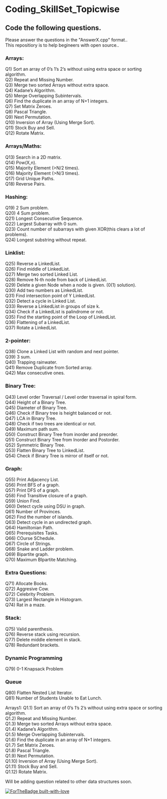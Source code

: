 # Coding_SkillSet_Topicwise

## Code the following questions.
Please answer the questions in the "AnswerX.cpp" format..</br>
This repositiory is to help begineers with open source.. </br>

### Arrays:

Q1) Sort an array of 0’s 1’s 2’s without using extra space or sorting algorithm.</br>
Q2) Repeat and Missing Number.</br>
Q3) Merge two sorted Arrays without extra space.</br>
Q4) Kadane’s Algorithm.</br>
Q5) Merge Overlapping Subintervals.</br>
Q6) Find the duplicate in an array of N+1 integers.</br>
Q7) Set Matrix Zeroes.</br>
Q8) Pascal Triangle.</br>
Q9) Next Permutation.</br>
Q10) Inversion of Array (Using Merge Sort).</br>
Q11) Stock Buy and Sell.</br>
Q12) Rotate Matrix.</br>
### Arrays/Maths:

Q13) Search in a 2D matrix.</br>
Q14) Pow(X,n).</br>
Q15) Majority Element (>N/2 times).</br>
Q16) Majority Element (>N/3 times).</br>
Q17) Grid Unique Paths.</br>
Q18) Reverse Pairs.</br>
### Hashing:

Q19) 2 Sum problem.</br>
Q20) 4 Sum problem.</br>
Q21) Longest Consecutive Sequence.</br> 
Q22) Largest Subarray with 0 sum.</br> 
Q23) Count number of subarrays with given XOR(this clears a lot of problems).</br>
Q24) Longest substring without repeat.</br> 
### Linklist:

Q25) Reverse a LinkedList.</br>
Q26) Find middle of LinkedList.</br>
Q27) Merge two sorted Linked List.</br>
Q28) Remove N-th node from back of LinkedList.</br>
Q29) Delete a given Node when a node is given. (0(1) solution).</br>
Q30) Add two numbers as LinkedList.</br>
Q31) Find intersection point of Y LinkedList.</br>
Q32) Detect a cycle in Linked List.</br>
Q33) Reverse a LinkedList in groups of size k.</br>
Q34) Check if a LinkedList is palindrome or not.</br>
Q35) Find the starting point of the Loop of LinkedList.</br>
Q36) Flattening of a LinkedList.</br>
Q37) Rotate a LinkedList.</br>
### 2-pointer:

Q38) Clone a Linked List with random and next pointer.</br>
Q39) 3 sum.</br>
Q40) Trapping rainwater.</br> 
Q41) Remove Duplicate from Sorted array.</br>
Q42) Max consecutive ones.</br>
### Binary Tree:

Q43) Level order Traversal / Level order traversal in spiral form.</br>
Q44) Height of a Binary Tree.</br>
Q45) Diameter of Binary Tree.</br>
Q46) Check if Binary tree is height balanced or not.</br>
Q47) LCA in Binary Tree.</br>
Q48) Check if two trees are identical or not.</br>
Q49) Maximum path sum.</br>
Q50) Construct Binary Tree from inorder and preorder.</br>
Q51) Construct Binary Tree from Inorder and Postorder.</br>
Q52) Symmetric Binary Tree.</br>
Q53) Flatten Binary Tree to LinkedList.</br>
Q54) Check if Binary Tree is mirror of itself or not.</br> 

### Graph:

Q55) Print Adjacency List.</br> 
Q56) Print BFS of a graph.</br> 
Q57) Print DFS of a graph.</br> 
Q58) Find Transitive closure of a graph.</br> 
Q59) Union Find.</br> 
Q60) Detect cycle using DSU in graph.</br> 
Q61) Number of Provinces.</br> 
Q62) Find the number of islands.</br> 
Q63) Detect cycle in an undirected graph.</br> 
Q64) Hamiltonian Path.</br> 
Q65) Prerequisites Tasks.</br> 
Q66) COurse SChedule.</br> 
Q67) Circle of Strings.</br> 
Q68) Snake and Ladder problem.</br> 
Q69) Bipartite graph.</br> 
Q70) Maximum BIpartite Matching.</br> 
### Extra Questions:

Q71) Allocate Books.</br> 
Q72) Aggresive Cow.</br>
Q72) Celebrity Problem.</br>
Q73) Largest Rectangle in Histogram.<br/>
Q74) Rat in a maze.<br/>
### Stack:


Q75) Valid parenthesis.<br/>
Q76) Reverse stack using recursion.<br/>
Q77) Delete middle element in stack.<br/>
Q78) Redundant brackets.<br/>
### Dynamic Programming

Q79) 0-1 Knapsack Problem

### Queue
Q80) Flatten Nested List Iterator.<br/>
Q81) Number of Students Unable to Eat Lunch.<br/>

Arrays1:
Q1.1) Sort an array of 0’s 1’s 2’s without using extra space or sorting algorithm.</br>
Q1.2) Repeat and Missing Number.</br>
Q1.3) Merge two sorted Arrays without extra space.</br>
Q1.4) Kadane’s Algorithm.</br>
Q1.5) Merge Overlapping Subintervals.</br>
Q1.6) Find the duplicate in an array of N+1 integers.</br>
Q1.7) Set Matrix Zeroes.</br>
Q1.8) Pascal Triangle.</br>
Q1.9) Next Permutation.</br>
Q1.10) Inversion of Array (Using Merge Sort).</br>
Q1.11) Stock Buy and Sell.</br>
Q1.12) Rotate Matrix.</br>

Will be adding question related to other data structures soon.


[![ForTheBadge built-with-love](http://ForTheBadge.com/images/badges/built-with-love.svg)](https://GitHub.com/Naereen/)
